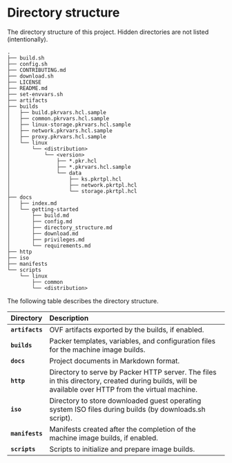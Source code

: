 # Directory structure

The directory structure of this project. Hidden directories are not listed (intentionally).

```shell
.
├── build.sh
├── config.sh
├── CONTRIBUTING.md
├── download.sh
├── LICENSE
├── README.md
├── set-envvars.sh
├── artifacts
├── builds
│   ├── build.pkrvars.hcl.sample
│   ├── common.pkrvars.hcl.sample
│   ├── linux-storage.pkrvars.hcl.sample
│   ├── network.pkrvars.hcl.sample
│   ├── proxy.pkrvars.hcl.sample
│   └── linux
│       └── <distribution>
│           └── <version>
│               ├── *.pkr.hcl
│               ├── *.pkrvars.hcl.sample
│               └── data
│                   ├── ks.pkrtpl.hcl
│                   ├── network.pkrtpl.hcl
│                   └── storage.pkrtpl.hcl
├── docs
│   ├── index.md
│   └── getting-started
│       ├── build.md
│       ├── config.md
│       ├── directory_structure.md
│       ├── download.md
│       ├── privileges.md
│       └── requirements.md
├── http
├── iso
├── manifests
└── scripts
    └── linux
        ├── common
        └── <distribution>
```

The following table describes the directory structure.

| Directory       | Description                                                                                                                                         |
| :---            | :---                                                                                                                                                |
| **`artifacts`** | OVF artifacts exported by the builds, if enabled.                                                                                                   |
| **`builds`**    | Packer templates, variables, and configuration files for the machine image builds.                                                                  |
| **`docs`**      | Project documents in Markdown format.                                                                                                               |
| **`http`**      | Directory to serve by Packer HTTP server. The files in this directory, created during builds, will be available over HTTP from the virtual machine. |
| **`iso`**       | Directory to store downloaded guest operating system ISO files during builds (by downloads.sh script).                                              |
| **`manifests`** | Manifests created after the completion of the machine image builds, if enabled.                                                                     |
| **`scripts`**   | Scripts to initialize and prepare image builds.                                                                                                     |
